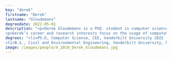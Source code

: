 ```yaml
---
key: "derek"
firstname: "Derek"
lastname: "Gloudemans"
degreedate: 2022-05-01
description: "<p>Derek Gloudemans is a PhD. student in computer science at Vanderbilt University. His undergraduate degree was in civil engineering from Vanderbilt University, where he graduated summa cum laude. Derek has work experience from the Indiana Department of Transportation.</p>
<p>Derek’s career and research interests focus on the usage of computational techniques to address large-scale and multiparameter problems traditionally solved using human intuition, with a particular emphasis on computer vision. Current work focuses on leveraging creating real-time methods for tracking objects across multiple continuous camera fields of view. Past projects have included fast joint object tracking and detection algorithms, utilizing computational techniques to analyze social distancing compliance, algorithms for vehicle turning movement counting at intersections on edge compute devices, and fault detection in the freight rail sector using machine learning. Derek is also interested in large-scale urban planning with a focus on sustainability, mobility and equality of service.</p>"
degrees: "<li>Ph.D, Computer Science, CEE, Vanderbilt University 2022 (expected)</li>
<li>B.S., Civil and Environmental Engineering, Vanderbilt University, Nashville, 2018</li>"
image: /images/people/4_2019_Derek_Gloudemans.jpg
---
```

